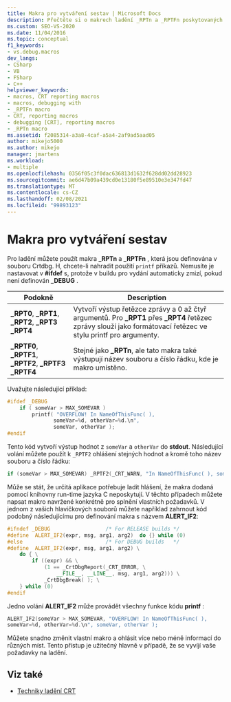 ```yaml
---
title: Makra pro vytváření sestav | Microsoft Docs
description: Přečtěte si o makrech ladění _RPTn a _RPTFn poskytovaných v souboru Crtdbg. H a o vytváření vlastních ladicích maker.
ms.custom: SEO-VS-2020
ms.date: 11/04/2016
ms.topic: conceptual
f1_keywords:
- vs.debug.macros
dev_langs:
- CSharp
- VB
- FSharp
- C++
helpviewer_keywords:
- macros, CRT reporting macros
- macros, debugging with
- _RPTFn macro
- CRT, reporting macros
- debugging [CRT], reporting macros
- _RPTn macro
ms.assetid: f2085314-a3a8-4caf-a5a4-2af9ad5aad05
author: mikejo5000
ms.author: mikejo
manager: jmartens
ms.workload:
- multiple
ms.openlocfilehash: 0356f05c3f0dac636813d1632f628dd02dd28923
ms.sourcegitcommit: ae6d47b09a439cd0e13180f5e89510e3e347fd47
ms.translationtype: MT
ms.contentlocale: cs-CZ
ms.lasthandoff: 02/08/2021
ms.locfileid: "99893123"
---
```

# <a name="macros-for-reporting"></a>Makra pro vytváření sestav
Pro ladění můžete použít makra **_RPTn** a **_RPTFn** , která jsou definována v souboru Crtdbg. H, chcete-li nahradit použití `printf` příkazů. Nemusíte je nastavovat v **#ifdef** s, protože v buildu pro vydání automaticky zmizí, pokud není definován **_DEBUG** .

|Podokně|Description|
|-----------|-----------------|
|**_RPT0**, **_RPT1**, **_RPT2**, **_RPT3** **_RPT4**|Vytvoří výstup řetězce zprávy a 0 až čtyř argumentů. Pro **_RPT1** přes **_RPT4** řetězec zprávy slouží jako formátovací řetězec ve stylu printf pro argumenty.|
|**_RPTF0**, **_RPTF1**, **_RPTF2**, **_RPTF3** **_RPTF4**|Stejné jako **_RPTn**, ale tato makra také výstupují název souboru a číslo řádku, kde je makro umístěno.|

 Uvažujte následující příklad:

```cpp
#ifdef _DEBUG
    if ( someVar > MAX_SOMEVAR )
        printf( "OVERFLOW! In NameOfThisFunc( ),
               someVar=%d, otherVar=%d.\n",
               someVar, otherVar );
#endif
```

 Tento kód vytvoří výstup hodnot z `someVar` a `otherVar` do **stdout**. Následující volání můžete použít k `_RPTF2` ohlášení stejných hodnot a kromě toho název souboru a číslo řádku:

```cpp
if (someVar > MAX_SOMEVAR) _RPTF2(_CRT_WARN, "In NameOfThisFunc( ), someVar= %d, otherVar= %d\n", someVar, otherVar );
```

Může se stát, že určitá aplikace potřebuje ladit hlášení, že makra dodaná pomocí knihovny run-time jazyka C neposkytují. V těchto případech můžete napsat makro navržené konkrétně pro splnění vlastních požadavků. V jednom z vašich hlavičkových souborů můžete například zahrnout kód podobný následujícímu pro definování makra s názvem **ALERT_IF2**:

```cpp
#ifndef _DEBUG                  /* For RELEASE builds */
#define  ALERT_IF2(expr, msg, arg1, arg2)  do {} while (0)
#else                           /* For DEBUG builds   */
#define  ALERT_IF2(expr, msg, arg1, arg2) \
    do { \
        if ((expr) && \
            (1 == _CrtDbgReport(_CRT_ERROR, \
                __FILE__, __LINE__, msg, arg1, arg2))) \
            _CrtDbgBreak( ); \
    } while (0)
#endif
```

 Jedno volání **ALERT_IF2** může provádět všechny funkce kódu **printf** :

```cpp
ALERT_IF2(someVar > MAX_SOMEVAR, "OVERFLOW! In NameOfThisFunc( ),
someVar=%d, otherVar=%d.\n", someVar, otherVar );
```

 Můžete snadno změnit vlastní makro a ohlásit více nebo méně informací do různých míst. Tento přístup je užitečný hlavně v případě, že se vyvíjí vaše požadavky na ladění.

## <a name="see-also"></a>Viz také
- [Techniky ladění CRT](../debugger/crt-debugging-techniques.md)
